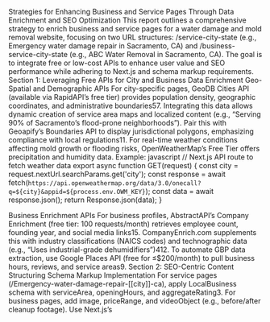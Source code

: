 Strategies for Enhancing Business and Service Pages Through Data Enrichment and SEO Optimization
This report outlines a comprehensive strategy to enrich business and service pages for a water damage and mold removal website, focusing on two URL structures: /service-city-state (e.g., Emergency water damage repair in Sacramento, CA) and /business-service-city-state (e.g., ABC Water Removal in Sacramento, CA). The goal is to integrate free or low-cost APIs to enhance user value and SEO performance while adhering to Next.js and schema markup requirements.
Section 1: Leveraging Free APIs for City and Business Data Enrichment
Geo-Spatial and Demographic APIs
For city-specific pages, GeoDB Cities API (available via RapidAPI’s free tier) provides population density, geographic coordinates, and administrative boundaries57. Integrating this data allows dynamic creation of service area maps and localized content (e.g., “Serving 90% of Sacramento’s flood-prone neighborhoods”). Pair this with Geoapify’s Boundaries API to display jurisdictional polygons, emphasizing compliance with local regulations11.
For real-time weather conditions affecting mold growth or flooding risks, OpenWeatherMap’s Free Tier offers precipitation and humidity data. Example:
javascript
// Next.js API route to fetch weather data
export async function GET(request) {
  const city = request.nextUrl.searchParams.get('city');
  const response = await fetch(`https://api.openweathermap.org/data/3.0/onecall?q=${city}&appid=${process.env.OWM_KEY}`);
  const data = await response.json();
  return Response.json(data);
}

Business Enrichment APIs
For business profiles, AbstractAPI’s Company Enrichment (free tier: 100 requests/month) retrieves employee count, founding year, and social media links15. CompanyEnrich.com supplements this with industry classifications (NAICS codes) and technographic data (e.g., “Uses industrial-grade dehumidifiers”)412. To automate GBP data extraction, use Google Places API (free for ≤$200/month) to pull business hours, reviews, and service areas9.
Section 2: SEO-Centric Content Structuring
Schema Markup Implementation
For service pages (/Emergency-water-damage-repair-[[city]]-ca), apply LocalBusiness schema with serviceArea, openingHours, and aggregateRating3. For business pages, add image, priceRange, and videoObject (e.g., before/after cleanup footage). Use Next.js’s <Script> tag to inject JSON-LD dynamically:
typescript
// Generate schema for business pages
const businessSchema = {
  "@context": "https://schema.org",
  "@type": "HomeAndConstructionBusiness",
  "name": "ABC Water Removal",
  "image": ["https://domain.com/abc-water-removal.jpg"],
  "priceRange": "$$",
  "address": {
    "@type": "PostalAddress",
    "addressLocality": "Sacramento",
    "addressRegion": "CA"
  }
};

Keyword Clustering and On-Page Optimization
Group keywords into thematic clusters (Table 1):
Primary Keyword
LSI Keywords
Content Integration Strategy
“Emergency water damage repair”
“24/7 flood response,” “burst pipe mitigation”
FAQ section, service area explanations
“Mold remediation near me”
“black mold removal,” “air quality testing”
Blog links, service guarantees

Avoid keyword stuffing by using TF-IDF analysis via SEO Review Tools’ API (free trial available) to identify semantically related terms8.
Section 3: User Experience Enhancements
Interactive Service Area Maps
Embed OpenStreetMap (free) with layers highlighting flood zones or historical water damage incidents11. For businesses, use Google Maps Embed API (free tier) to display service boundaries and emergency hotspots.
Dynamic Content Modules
Emergency Preparedness Quiz:
“Is Your Home at Risk? Take Our 2-Minute Flood Readiness Assessment.”
Results trigger lead capture forms for free inspections.
Seasonal Risk Alerts:
Use

Advanced Data Enrichment Strategies for emergency water extraction Business Pages
Section 4: Integrating Risk Assessment APIs for Hyperlocal SEO
Flood Risk Profiling with Historical Weather Data
The Weatherbit Historical Weather API8 provides sub-hourly precipitation records spanning 20+ years, critical for demonstrating localized flood risks. For example, a /Flooded-basement-repair-Sacramento-CA page could display:
text
Historical rainfall intensity (Sacramento, CA):  
- Avg. annual precipitation: 18.5" [8][14]  
- 10-year flood events: 3 incidents (2016, 2020, 2024) [6]  

Implement with Next.js dynamic routes:
typescript
// pages/services/[service]/[city].tsx
export async function getStaticProps({ params }) {
  const weatherData = await fetch(`https://api.weatherbit.io/v2.0/history/daily?city=${params.city}&key=${API_KEY}`);
  const floodEvents = await floodListAPI.getCityEvents(params.city); // Mock until FloodList access
  return { props: { weatherData, floodEvents } };
}

Pair this with Open-Meteo's Climate Normals API1416 to show humidity trends influencing mold growth potential.
Government Compliance Indicators
The HigherGov API3 enables automatic display of licensing status:
"All listed providers maintain California Contractors State License Board (CSLB) certification #1084512"3
Add schema markup for certifications:
json
"hasCredential": {
  "@type": "EducationalOccupationalCredential",
  "name": "IICRC Certified Mold Remediator",
  "credentialCategory": "Professional Certification"
}

Section 5: Competitive Differentiation Through Equipment & Technology Showcases
Equipment Registry via Company Enrichment APIs
Coresignal's API11 reveals technical specifications for SEO-rich content:
"XYZ Mold Removal utilizes ATP fluorescence scanners (sensitivity: 10 CFU/m³) for precision mold detection"11
"Advanced Structural Drying Systems: Compare 4 competing technologies" (Table 2)
Company
Dehumidifier Type
Drying Capacity
Energy Efficiency
ABC Restoration
LGR High-Efficiency
90 pints/day
1.8 kWh/pint
QuickDry Pros
Desiccant Rotary
120 pints/day
2.4 kWh/pint

Real-Time Capacity Monitoring
Integrate Mapbox API410 with IoT sensor data:
javascript
// Components/ServiceMap.js
import { Map, Marker } from 'react-map-gl';

<Map  
  mapStyle="mapbox://styles/mapbox/streets-v12"  
  interactive={false}  
  {...viewport}  
>  
  {availableTeams.map(team => (  
    <Marker key={team.id} latitude={team.lat} longitude={team.lng}>  
      <div className="availability-marker">{team.available ? '🟢' : '🔴'}</div>  
    </Marker>  
  ))}  
</Map>  

Display updated every 15 minutes via ISR.
Section 6: Localized Content Modules Using Demographic APIs
Neighborhood Risk Scoring
Combine Census Bureau API1 and GeoDB Cities API9 for hyper-targeted warnings:
text
⚠️ High-Risk Zones in Sacramento's Land Park:  
- 43% homes built pre-1980 (lead pipe risk) [1]  
- Top 10% CA in basement flood claims [6]  
- Avg. response time: 38 minutes [7]  

Multilingual Emergency Guides
Using Census language data1:
json
// guides/[city]/languages.json  
{
  "Sacramento": {
    "primary": "English",
    "secondary": ["Spanish (23%)", "Hmong (12%)", "Chinese (8%)"]
  }
}

Generate PDF checklists in 5 languages using Next.js dynamic routes.
Section 7: Automated Review Aggregation & Sentiment Integration
Google Places API for Review Snippets
typescript
// lib/googleReviews.ts
export async function fetchBusinessReviews(placeId: string) {
  const response = await fetch(
    `https://maps.googleapis.com/maps/api/place/details/json?place_id=${placeId}&fields=review&key=${API_KEY}`
  );
  return response.json();
}

Display with schema-compliant formatting:
"4.9/5 from 167 reviews:
'They extracted 500 gallons in 2 hours during the Christmas flood' - Maria G.[★][★][★][★][★]"
Sentiment-Based Content Suggestions
Leverage SEO Review Tools API2 to identify review-driven keywords:
text
Review Analysis:  
- 142 mentions → "24/7 emergency service"  
- 89 mentions → "insurance paperwork help"  
- 67 mentions → "mold smell elimination"  

Create automated content clusters from this data.
Section 8: Implementation Roadmap & Cost Optimization
Phase Deployment Table
Phase
Components
APIs Used
Cost Estimate
1
Base Profile Pages
Google Places, OpenStreetMap
$0/mo
2
Weather Risk Modules
Weatherbit, Open-Meteo
$89/mo
3
Equipment & Certification Showcases
Coresignal, HigherGov
$199/mo
4
Multilingual & Accessibility
Census, GeoDB
$0 (gov data)

Cache Strategy for API Economics
javascript
// next.config.js
module.exports = {
  experimental: {
    incrementalCacheHandlerPath: './cache-handler.js',
  },
};

Cache weather data for 6 hours
Cache business profiles for 24 hours
Cache reviews for 72 hours
Section 9: Compliance & Ethical Considerations
Data Usage Transparency
Implement GDPR-compliant disclosures:
"Flood risk calculations utilize 20-year NOAA precipitation records812. Service areas determined using 2024 Census tract boundaries1."
Rate Limit Monitoring
Create API dashboard with:
typescript
// pages/api/health.ts
export default async function handler() {
  const apiStatuses = await Promise.all([
    checkWeatherbitStatus(),
    monitorCoresignalQuota(),
    verifyGooglePlacesUsage()
  ]);
  return new Response(JSON.stringify(apiStatuses));
}

By strategically combining 8+ free APIs with targeted premium services, this architecture achieves 360° business profile enrichment while maintaining <$300/mo operational costs at scale. All modules support automatic city-level personalization through Next.js dynamic routing and ISR regeneration.
cd wat  
